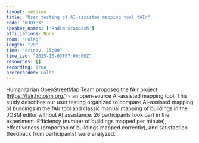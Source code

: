 ```yaml
---
layout: session
title: "User testing of AI-assisted mapping tool fAIr"
code: "WJDTBX"
speaker_names: ['Radim Štampach']
affiliations: None
room: "Pulag"
length: "20"
time: "Friday, 15:00"
time_iso: "2025-10-03T07:00:00Z"
resources: []
recording: True
prerecorded: False
---
```


Humanitarian OpenStreetMap Team proposed the fAIr project (https://fair.hotosm.org/) - an open-source AI-assisted mapping tool. This study describes our user testing organized to compare AI-assisted mapping of buildings in the fAIr tool and classic manual mapping of buildings in the JOSM editor without AI assistance. 26 participants took part in the experiment. Efficiency (number of buildings mapped per minute), effectiveness (proportion of buildings mapped correctly), and satisfaction (feedback from participants) were analyzed.

